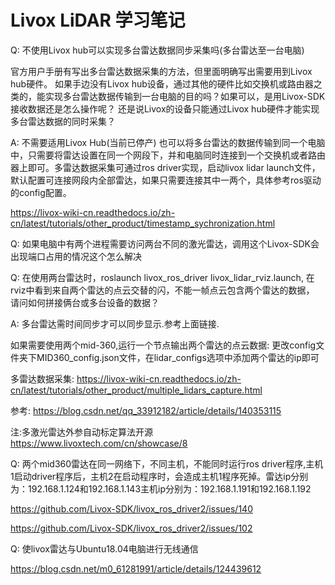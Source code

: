 # Livox LiDAR 学习笔记

Q: 不使用Livox hub可以实现多台雷达数据同步采集吗(多台雷达至一台电脑)

官方用户手册有写出多台雷达数据采集的方法，但里面明确写出需要用到Livox hub硬件。
如果手边没有Livox hub设备，通过其他的硬件比如交换机或路由器之类的，能实现多台雷达数据传输到一台电脑的目的吗？如果可以，是用Livox-SDK接收数据还是怎么操作呢？
还是说Livox的设备只能通过Livox hub硬件才能实现多台雷达数据的同时采集？

A: 不需要适用Livox Hub(当前已停产) 也可以将多台雷达的数据传输到同一个电脑中，只需要将雷达设置在同一个网段下，并和电脑同时连接到一个交换机或者路由器上即可。多雷达数据采集可通过ros driver实现，启动livox lidar launch文件，默认配置可连接网段内全部雷达，如果只需要连接其中一两个，具体参考ros驱动的config配置。

https://livox-wiki-cn.readthedocs.io/zh-cn/latest/tutorials/other_product/timestamp_sychronization.html

Q: 如果电脑中有两个进程需要访问两台不同的激光雷达，调用这个Livox-SDK会出现端口占用的情况这个怎么解决

Q: 在使用两台雷达时，roslaunch livox_ros_driver livox_lidar_rviz.launch, 在rviz中看到来自两个雷达的点云交替的闪，不能一帧点云包含两个雷达的数据，
请问如何拼接俩台或多台设备的数据？

A: 多台雷达需时间同步才可以同步显示.参考上面链接.

如果需要使用两个mid-360,运行一个节点输出两个雷达的点云数据: 更改config文件夹下MID360_config.json文件，在lidar_configs选项中添加两个雷达的ip即可

多雷达数据采集: https://livox-wiki-cn.readthedocs.io/zh-cn/latest/tutorials/other_product/multiple_lidars_capture.html

参考: https://blog.csdn.net/qq_33912182/article/details/140353115

注:多激光雷达外参自动标定算法开源 https://www.livoxtech.com/cn/showcase/8

Q: 两个mid360雷达在同一网络下，不同主机，不能同时运行ros driver程序,主机1启动driver程序后，主机2在启动程序时，会造成主机1程序死掉。雷达ip分别为：192.168.1.124和192.168.1.143主机ip分别为：192.168.1.191和192.168.1.192

https://github.com/Livox-SDK/livox_ros_driver2/issues/140

https://github.com/Livox-SDK/livox_ros_driver2/issues/102

Q: 使livox雷达与Ubuntu18.04电脑进行无线通信

https://blog.csdn.net/m0_61281991/article/details/124439612
